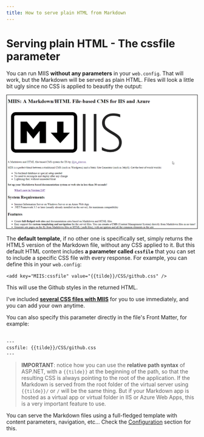 ```yaml
---
title: How to serve plain HTML from Markdown
---
```

# Serving plain HTML - The cssfile parameter

You can run MIIS **without any parameters** in your `web.config`. That will work, but the Markdown will be served as plain HTML. Files will look a little bit ugly since no CSS is applied to beautify the output:

![Default HTML, no Styles](Images/css/Looks-01-NoStyle.png)

The **default template**, if no other one is specifically set, simply returns the HTML5 version of the Markdown file, without any CSS applied to it. But this default HTML content includes **a parameter called `cssfile`** that you can set to include a specific CSS file with every response. For example, you can define this in your `web.config`:

```
<add key="MIIS:cssfile" value="{{tilde}}/CSS/github.css" />
```

This will use the Github styles in the returned HTML.

I've included **[several CSS files with MIIS](cssStyles)** for you to use immediately, and you can add your own anytime.

You can also specify this parameter directly in the file's Front Matter, for example:

```

---
cssfile: {{tilde}}/CSS/github.css
---
```

> **IMPORTANT**: notice how you can use the **relative path syntax** of ASP.NET, with a `{{tilde}}` at the beginning of the path, so that the resulting CSS is always pointing to the root of the application. If the Markdown is served from the root folder of the virtual server using `{{tilde}}/` or `/` will be the same thing. But if your Markdown app is hosted as a virtual app or virtual folder in IIS or Azure Web Apps, this is a very important feature to use.

You can serve the Markdown files using a full-fledged template with content parameters, navigation, etc... Check the [Configuration](Settings) section for this.